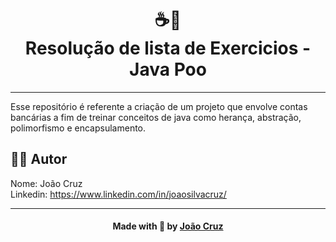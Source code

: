 <h1 align="center">
☕💛<br>Resolução de lista de Exercicios - Java Poo
</h1>

---

Esse repositório é referente a criação de um projeto que envolve contas bancárias a fim de treinar conceitos de java como herança, abstração, polimorfismo e encapsulamento.


## 👨‍💻 Autor

Nome: João Cruz<br>Linkedin: https://www.linkedin.com/in/joaosilvacruz/

---

<h4 align=center>Made with 💚 by <a href="https://github.com/joaocruzmeli">João Cruz</a></h4>

